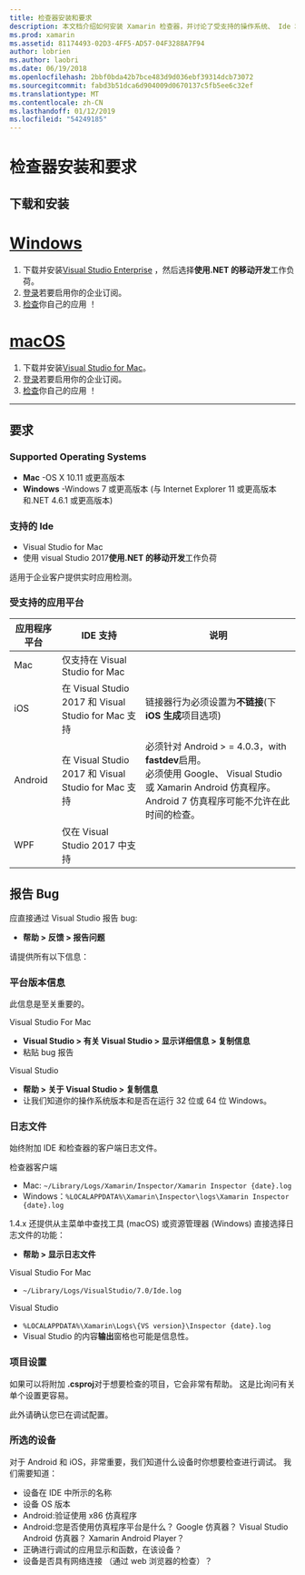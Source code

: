 ```yaml
---
title: 检查器安装和要求
description: 本文档介绍如何安装 Xamarin 检查器，并讨论了受支持的操作系统、 Ide 和应用平台。
ms.prod: xamarin
ms.assetid: 81174493-02D3-4FF5-AD57-04F3288A7F94
author: lobrien
ms.author: laobri
ms.date: 06/19/2018
ms.openlocfilehash: 2bbf0bda42b7bce483d9d036ebf39314dcb73072
ms.sourcegitcommit: fabd3b51dca6d904009d0670137c5fb5ee6c32ef
ms.translationtype: MT
ms.contentlocale: zh-CN
ms.lasthandoff: 01/12/2019
ms.locfileid: "54249185"
---
```

# <a name="inspector-installation-and-requirements"></a>检查器安装和要求

## <a name="download-and-installation"></a>下载和安装

# <a name="windowstabwindows"></a>[Windows](#tab/windows)

1. 下载并安装[Visual Studio Enterprise](https://visualstudio.microsoft.com/vs/) ，然后选择**使用.NET 的移动开发**工作负荷。
1. [登录](https://docs.microsoft.com/visualstudio/ide/signing-in-to-visual-studio)若要启用你的企业订阅。
1. [检查](~/tools/inspector/inspect.md)你自己的应用 ！

# <a name="macostabmacos"></a>[macOS](#tab/macos)

1. 下载并安装[Visual Studio for Mac](https://visualstudio.microsoft.com/vs/mac/)。
1. [登录](https://docs.microsoft.com/visualstudio/mac/activation)若要启用你的企业订阅。
1. [检查](~/tools/inspector/inspect.md)你自己的应用 ！

-----

## <a name="requirements"></a>要求

### <a name="supported-operating-systems"></a>Supported Operating Systems

- **Mac** -OS X 10.11 或更高版本
- **Windows** -Windows 7 或更高版本 (与 Internet Explorer 11 或更高版本和.NET 4.6.1 或更高版本)

### <a name="supported-ides"></a>支持的 Ide

- Visual Studio for Mac
- 使用 visual Studio 2017**使用.NET 的移动开发**工作负荷

适用于企业客户提供实时应用检测。

<a name="supported-platforms" />

### <a name="supported-app-platforms"></a>受支持的应用平台

|应用程序平台|IDE 支持|说明|
|--- |--- |--- |
|Mac|仅支持在 Visual Studio for Mac|
|iOS|在 Visual Studio 2017 和 Visual Studio for Mac 支持| 链接器行为必须设置为**不链接**(下**iOS 生成**项目选项) |
|Android|在 Visual Studio 2017 和 Visual Studio for Mac 支持|必须针对 Android > = 4.0.3，with **fastdev**启用。<br />必须使用 Google、 Visual Studio 或 Xamarin Android 仿真程序。 Android 7 仿真程序可能不允许在此时间的检查。|
|WPF|仅在 Visual Studio 2017 中支持|

<a name="reporting-bugs" />

## <a name="reporting-bugs"></a>报告 Bug

应直接通过 Visual Studio 报告 bug:

- **帮助 > 反馈 > 报告问题**

请提供所有以下信息：

### <a name="platform-version-information"></a>平台版本信息

此信息是至关重要的。

Visual Studio For Mac

- **Visual Studio > 有关 Visual Studio > 显示详细信息 > 复制信息**
- 粘贴 bug 报告

Visual Studio

- **帮助 > 关于 Visual Studio > 复制信息**
- 让我们知道你的操作系统版本和是否在运行 32 位或 64 位 Windows。

### <a name="log-files"></a>日志文件

始终附加 IDE 和检查器的客户端日志文件。

检查器客户端

- Mac: `~/Library/Logs/Xamarin/Inspector/Xamarin Inspector {date}.log`
- Windows：`%LOCALAPPDATA%\Xamarin\Inspector\logs\Xamarin Inspector {date}.log`

1.4.x 还提供从主菜单中查找工具 (macOS) 或资源管理器 (Windows) 直接选择日志文件的功能：

- **帮助 > 显示日志文件**

Visual Studio For Mac

- `~/Library/Logs/VisualStudio/7.0/Ide.log`

Visual Studio

- `%LOCALAPPDATA%\Xamarin\Logs\{VS version}\Inspector {date}.log`
- Visual Studio 的内容**输出**窗格也可能是信息性。

### <a name="project-settings"></a>项目设置

如果可以将附加 **.csproj**对于想要检查的项目，它会非常有帮助。 这是比询问有关单个设置更容易。

此外请确认您已在调试配置。

### <a name="selected-devices"></a>所选的设备

对于 Android 和 iOS，非常重要，我们知道什么设备时你想要检查进行调试。 我们需要知道：

- 设备在 IDE 中所示的名称
- 设备 OS 版本
- Android:验证使用 x86 仿真程序
- Android:您是否使用仿真程序平台是什么？ Google 仿真器？ Visual Studio Android 仿真器？ Xamarin Android Player？
- 正确进行调试的应用显示和函数，在该设备？
- 设备是否具有网络连接 （通过 web 浏览器的检查）？

[client-bugs]: https://github.com/Microsoft/workbooks/issues/new

